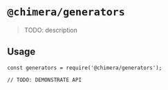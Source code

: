 # `@chimera/generators`

> TODO: description

## Usage

```
const generators = require('@chimera/generators');

// TODO: DEMONSTRATE API
```

